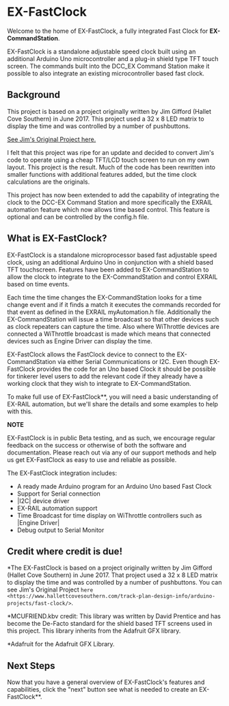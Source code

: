 # EX-FastClock

Welcome to the home of EX-FastClock, a fully integrated Fast Clock for **EX-CommandStation**. 

EX-FastClock is a standalone adjustable speed clock built using an additional Arduino Uno microcontroller and a plug-in shield type TFT touch screen.  The commands built into the DCC_EX Command Station make it possible to also integrate an existing microcontroller based fast clock.

## Background

This project is based on a project originally written by Jim Gifford (Hallet Cove Southern) in June 2017.  This project used a 32 x 8 LED matrix to display the time and was controlled by a number of pushbuttons.

[See Jim's Original Project here.](https://www.hallettcovesouthern.com/track-plan-design-info/arduino-projects/fast-clock/)

I felt that this project was ripe for an update and decided to convert Jim's code to operate using a cheap TFT/LCD touch screen to run on my own layout. This project is the result.  Much of the code has been rewritten into smaller functions with additional features added, but the time clock calculations are the originals.

This project has now been extended to add the capability of integrating the clock to the DCC-EX 
Command Station and more specifically the EXRAIL automation feature which now allows time based 
control. This feature is optional and can be controlled by the config.h file.

## What is EX-FastClock?

EX-FastClock is a standalone microprocessor based fast adjustable speed clock, using an additional Arduino Uno in conjunction with a shield based TFT touchscreen. Features have been added to EX-CommandStation to allow the clock to integrate to the EX-CommandStation and control EXRAIL based on time events.

Each time the time changes the EX-CommandStation looks for a time change event and if it finds a match it executes the commands recorded for that event as defined in the EXRAIL myAutomation.h file.  Additionally the EX-CommandStation will issue a time broadcast so that other devices such as clock repeaters can capture the time.  Also where WiThrottle devices are connected a WiThrottle broadcast is made which means that connected devices such as Engine Driver can display the time.

EX-FastClock allows the FastClock device to connect to the EX-CommandStation via either Serial Communications or I2C.  Even though EX-FastClock provides the code for an Uno based Clock it should be possible for tinkerer level users to add the relevant code if they already have a working clock that they wish to integrate to EX-CommandStation.

To make full use of EX-FastClock**, you will need a basic understanding of EX-RAIL automation, but we'll share the details and some examples to help with this.

**NOTE**

  EX-FastClock is in public Beta testing, and as such, we encourage regular feedback on the success or otherwise of both the software and documentation. Please reach out via any of our support methods and help us get EX-FastClock as easy to use and reliable as possible.

The EX-FastClock integration includes:

* A ready made Arduino program for an Arduino Uno based Fast Clock
* Support for Serial connection
* |I2C| device driver
* EX-RAIL automation support
* Time Broadcast for time display on WiThrottle controllers such as |Engine Driver|
* Debug output to Serial Monitor

## Credit where credit is due!

*The EX-FastClock is based on a project originally written by Jim Gifford (Hallet Cove Southern) in June 2017. That project used a 32 x 8 LED matrix to display the time and was controlled by a number of pushbuttons. You can see Jim's Original Project `here <https://www.hallettcovesouthern.com/track-plan-design-info/arduino-projects/fast-clock/>`.

*MCUFRIEND.kbv credit: This library was written by David Prentice and has become the De-Facto standard for the shield based TFT screens used in this project. This library inherits from the Adafruit GFX library.

*Adafruit for the Adafruit GFX Library.

## Next Steps

Now that you have a general overview of EX-FastClock's features and capabilities, click the "next" button see what is needed to create an EX-FastClock**.
